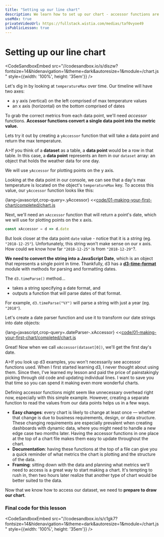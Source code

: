 ```yaml
---
title: "Setting up our line chart"
description: We learn how to set up our chart - accessor functions are crucial for easy changes, documentation, and framing.
useMdx: true
privateVideoUrl: https://fullstack.wistia.com/medias/taf0vyoe49
isPublicLesson: true
---
```


# Setting up our line chart

<CodeSandboxEmbed
  src="//codesandbox.io/s/diszw?fontsize=14&hidenavigation=1&theme=dark&autoresize=1&module=/chart.js"
  style={{width: '100%', height: '35em'}}
/>

Let's dig in by looking at `temperatureMax` over time. Our timeline will have two axes:

- a y axis (vertical) on the left comprised of max temperature values
- an x axis (horizontal) on the bottom comprised of dates

To grab the correct metrics from each data point, we'll need _accessor_ functions. **Accessor functions convert a single data point into the metric value.**

Lets try it out by creating a `yAccessor` function that will take a data point and return the max temperature.

A>If you think of a **dataset** as a table, a **data point** would be a row in that table. In this case, a **data point** represents an item in our `dataset` array: an object that holds the weather data for one day.

We will use `yAccessor` for plotting points on the y axis.

Looking at the data point in our console, we can see that a day's max temperature is located on the object's `temperatureMax` key. To access this value, our `yAccessor` function looks like this:

{lang=javascript,crop-query=.yAccessor}
<<[code/01-making-your-first-chart/completed/chart.js](./protected/code/01-making-your-first-chart/completed/chart.js)

Next, we'll need an `xAccessor` function that will return a point's date, which we will use for plotting points on the x axis.

```javascript
const xAccessor = d => d.date
```

But look closer at the data point `date` value - notice that it is a _string_ (eg. `"2018-12-25"`). Unfortunately, this string won't make sense on our x axis. How could we know how far `"2018-12-25"` is from `"2018-12-29"`?.

**We need to convert the string into a JavaScript Date**, which is an object that represents a single point in time. Thankfully, d3 has a [**d3-time-format**](https://github.com/d3/d3-time-format) module with methods for parsing and formatting dates.

The `d3.timeParse()` method...

- takes a string specifying a date format, and
- outputs a function that will parse dates of that format.

For example, `d3.timeParse("%Y")` will parse a string with just a year (eg. `"2018"`).

Let's create a date parser function and use it to transform our date strings into date objects:

{lang=javascript,crop-query=.dateParser-.xAccessor}
<<[code/01-making-your-first-chart/completed/chart.js](./protected/code/01-making-your-first-chart/completed/chart.js)

Great! Now when we call `xAccessor(dataset[0])`, we'll get the first day's date.

A>If you look up d3 examples, you won't necessarily see accessor functions used. When I first started learning d3, I never thought about using them. Since then, I've learned my lesson and paid the price of painstakingly picking through old code and updating individual lines. I want to save you that time so you can spend it making even more wonderful charts.

Defining accessor functions might seem like unnecessary overhead right now, especially with this simple example. However, creating a separate function to read the values from our data points helps us in a few ways.

- **Easy changes**: every chart is likely to change at least once — whether that change is due to business requirements, design, or data structure. These changing requirements are especially prevalent when creating dashboards with dynamic data, where you might need to handle a new edge case two months later. Having the accessor functions in one place at the top of a chart file makes them easy to update throughout the chart.
- **Documentation**: having these functions at the top of a file can give you a quick reminder of what metrics the chart is plotting and the structure of the data.
- **Framing**: sitting down with the data and planning what metrics we'll need to access is a great way to start making a chart. It's tempting to rush in, then two hours later realize that another type of chart would be better suited to the data.

Now that we know how to access our dataset, we need to **prepare to draw our chart**.

### Final code for this lesson

<CodeSandboxEmbed
  src="//codesandbox.io/s/c1gk7?fontsize=14&hidenavigation=1&theme=dark&autoresize=1&module=/chart.js"
  style={{width: '100%', height: '35em'}}
/>
